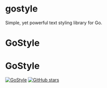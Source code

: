 # gostyle
Simple, yet powerful text styling library for Go.

# GoStyle
# GoStyle

[![GoStyle](https://img.shields.io/badge/style-gostyle-blue.svg)](https://github.com/iaakanshff/gostyle)
[![GitHub stars](https://img.shields.io/github/stars/yourusername/gostyle.svg?style=social&label=Star)](https://github.com/iaakanshff/gostyle)

